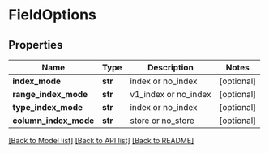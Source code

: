# FieldOptions

## Properties
Name | Type | Description | Notes
------------ | ------------- | ------------- | -------------
**index_mode** | **str** |  index or no_index | [optional] 
**range_index_mode** | **str** |  v1_index or no_index | [optional] 
**type_index_mode** | **str** |  index or no_index | [optional] 
**column_index_mode** | **str** |  store or no_store | [optional] 

[[Back to Model list]](../README.md#documentation-for-models) [[Back to API list]](../README.md#documentation-for-api-endpoints) [[Back to README]](../README.md)


